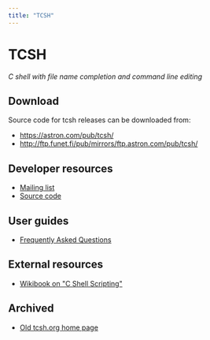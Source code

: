 ```yaml
---
title: "TCSH"
---
```


# TCSH

_C shell with file name completion and command line editing_


## Download

Source code for tcsh releases can be downloaded from:

* https://astron.com/pub/tcsh/
* http://ftp.funet.fi/pub/mirrors/ftp.astron.com/pub/tcsh/


## Developer resources

* [Mailing list](https://mailman.astron.com/mailman/listinfo/tcsh)
* [Source code](https://github.com/tcsh-org/tcsh)


## User guides

* [Frequently Asked Questions](faq/)


## External resources

* [Wikibook on "C Shell Scripting"](http://en.wikibooks.org/wiki/C_Shell_Scripting)


## Archived

* [Old tcsh.org home page](https://web.archive.org/web/20170609182511/http://www.tcsh.org/Home)
